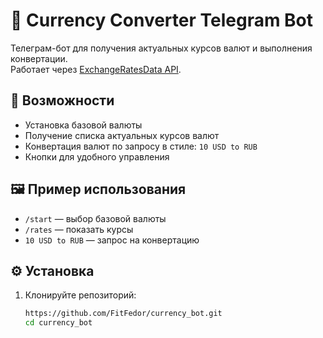 # 💱 Currency Converter Telegram Bot

Телеграм-бот для получения актуальных курсов валют и выполнения конвертации.  
Работает через [ExchangeRatesData API](https://apilayer.com/marketplace/exchangerates_data-api).

## 🚀 Возможности

- Установка базовой валюты
- Получение списка актуальных курсов валют
- Конвертация валют по запросу в стиле: `10 USD to RUB`
- Кнопки для удобного управления

## 🖼️ Пример использования

- `/start` — выбор базовой валюты
- `/rates` — показать курсы
- `10 USD to RUB` — запрос на конвертацию

## ⚙️ Установка

1. Клонируйте репозиторий:
   ```bash
   https://github.com/FitFedor/currency_bot.git
   cd currency_bot

